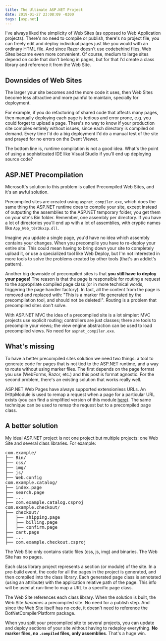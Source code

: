 ```yaml
---
title: The Ultimate ASP.NET Project
date: 2019-01-27 23:08:09 -0300
tags: [asp.net]
---
```

I've always liked the simplicity of Web Sites (as opposed to Web Application projects). There's no need to compile or publish, there's no project file, you can freely edit and deploy individual pages just like you would with an ordinary HTML file. And since Razor doesn't use codebehind files, Web Sites became even more convenient. Of course, medium to large sites depend on code that don't belong in pages, but for that I'd create a class library and reference it from the Web Site.

## Downsides of Web Sites

The larger your site becomes and the more code it uses, then Web Sites become less attractive and more painful to maintain, specially for deployment.

For example, if you do refactoring of shared code that affects many pages, then manually deploying each page is tedious and error prone, e.g. you could forget to upload a page. There's no way to know if your production site compiles entirely without issues, since each directory is compiled on demand. Every time I'd do a big deployment I'd do a manual test of the site and prayed for no errors on the Event Viewer.

The bottom line is, runtime compilation is not a good idea. What's the point of using a sophisticated IDE like Visual Studio if you'll end up deploying source code?

## ASP.NET Precompilation

Microsoft's solution to this problem is called Precompiled Web Sites, and it's an awful solution.

Precompiled sites are created using `aspnet_compiler.exe`, which does the same thing the ASP.NET runtime does to compile your site, except instead of outputting the assemblies to the ASP.NET temporary folder, you get them on your site's Bin folder. Remember, one assembly per directory. If you have a lot of directories you'll end up with a lot of assemblies, with cryptic names like `App_Web_t0r3kxzp.dll`.

Imagine you update a single page, you'd have no idea which assembly contains your changes. When you precompile you have to re-deploy your entire site. This could mean having to bring down your site to completely upload it, or use a specialized tool like Web Deploy, but I'm not interested in more tools to solve the problems created by other tools (that's an addict's pattern).

Another big downside of precompiled sites is that **you still have to deploy your pages!** The reason is that the page is responsible for routing a request to the appropriate compiled page class (or in more technical words, triggering the page handler factory). In fact, all the content from the page is removed and replaced with: "This is a marker file generated by the precompilation tool, and should not be deleted!". Routing is a problem that precompiled sites don't solve.

With ASP.NET MVC the idea of a precompiled site is a lot simpler: MVC projects use explicit routing; controllers are just classes; there are tools to precompile your views; the view engine abstraction can be used to load precompiled views. No need for `aspnet_compiler.exe`.

## What's missing

To have a better precompiled sites solution we need two things: a tool to generate code for pages that is not tied to the ASP.NET runtime, and a way to route without using marker files. The first depends on the page format you use (WebForms, Razor, etc.) and this post is format agnostic. For the second problem, there's an existing solution that works really well.

ASP.NET Web Pages have always supported extensionless URLs. An IHttpModule is used to remap a request when a page for a particular URL exists (you can find a simplified version of this module [here][ExtensionlessUrlModule]). The same technique can be used to remap the request but to a precompiled page class.

## A better solution

My ideal ASP.NET project is not one project but multiple projects: one Web Site and several class libraries. For example:

<pre>
com.example/
├── Bin/
├── css/
├── img/
├── js/
├── Web.config
com.example.catalog/
├── index.page
├── search.page
├── ...
├── com.example.catalog.csproj
com.example.checkout/
├── checkout/
│   ├── shipping.page
│   ├── billing.page
│   ├── confirm.page
├── cart.page
├── ...
├── com.example.checkout.csproj
</pre>

The Web Site only contains static files (css, js, img) and binaries. The Web Site has no pages.

Each class library project represents a section (or module) of the site. In a pre-build event, the code for all the pages in the project is generated, and then compiled into the class library. Each generated page class is annotated (using an attribute) with the application relative path of the page. This info will be used at run-time to map a URL to a specific page class.

The Web Site references each class library. When the solution is built, the Web Site *becomes* a precompiled site. No need for a publish step. And since the Web Site itself has no code, it doesn't need to reference the DotNetCompilerPlatform package.

When you split your precompiled site to several projects, you can update and deploy sections of your site without having to redeploy everything. **No marker files, no `.compiled` files, only assemblies**. That's a huge win.

[ExtensionlessUrlModule]: https://github.com/maxtoroq/XCST-a/blob/67a987c/src/Xcst.AspNet.Compilation/ExtensionlessUrlModule.cs
